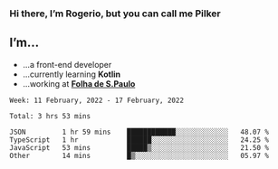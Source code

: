 ### Hi there, I’m Rogerio, but you can call me Pilker

## I’m…
- …a front-end developer
- …currently learning **Kotlin**
- …working at [**Folha de S.Paulo**](https://www.folha.com.br/)

<!--START_SECTION:waka-->
```text
Week: 11 February, 2022 - 17 February, 2022

Total: 3 hrs 53 mins

JSON         1 hr 59 mins    ████████████░░░░░░░░░░░░░   48.07 % 
TypeScript   1 hr            ██████░░░░░░░░░░░░░░░░░░░   24.25 % 
JavaScript   53 mins         █████▒░░░░░░░░░░░░░░░░░░░   21.50 % 
Other        14 mins         █▒░░░░░░░░░░░░░░░░░░░░░░░   05.97 % 
```
<!--END_SECTION:waka-->

